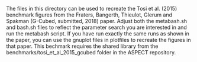 The files in this directory can be used to recreate the Tosi et al. (2015)
benchmark figures from the Fraters, Bangerth, Thieulot, Glerum and Spakman
(G-Cubed, submitted, 2018) paper. Adjust both the metabash.sh and bash.sh files
to reflect the parameter search you are interested in and run the metabash
script. If you have run exactly the same runs as shown in the paper, you can
use the gnuplot files in plotfiles to recreate the figures in that paper. This
bechmark requires the shared library from the benchmarks/tosi_et_al_2015_gcubed
folder in the ASPECT repository. 
